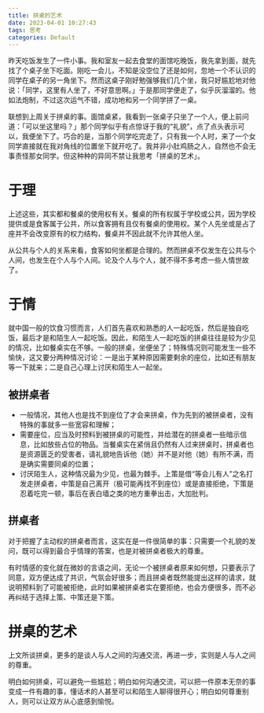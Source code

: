 ```yaml
---
title: 拼桌的艺术
date: 2023-04-01 10:27:43
tags: 思考
categories: Default
---
```

昨天吃饭发生了一件小事。我和室友一起去食堂的面馆吃晚饭，我先拿到面，就先找了个桌子坐下吃面。刚吃一会儿，不知是没空位了还是如何，忽地一个不认识的同学在桌子的另一角坐下。然而这桌子刚好勉强够我们几个坐，我只好尴尬地对他说：「同学，这里有人坐了，不好意思啊。」于是那同学便走了，似乎灰溜溜的。他如法炮制，不过这次运气不错，成功地和另一个同学拼了一桌。

联想到上周关于拼桌的事。面馆桌紧，我看到一张桌子只坐了一个人，便上前问道：「可以坐这里吗？」那个同学似乎有点惊讶于我的“礼貌”，点了点头表示可以，我便坐下了。巧合的是，当那个同学吃完走了，只有我一个人时，来了一个女同学直接就在我对角线的位置坐下就开吃了。我并非小肚鸡肠之人，自然也不会无事责怪那女同学。但这种种的异同不禁让我思考「拼桌的艺术」。

# 于理

上述这些，其实都和餐桌的使用权有关。餐桌的所有权属于学校或公共，因为学校提供或是食客属于公共，所以食客拥有且仅有餐桌的使用权。某个人先坐或是占了座并不会改变原有的权力结构，餐桌并不因此就不允许其他人坐。

从公共与个人的关系来看，食客如何坐都是合理的。然而拼桌不仅发生在公共与个人间，也发生在个人与个人间。论及个人与个人，就不得不多考虑一些人情世故了。

# 于情

就中国一般的饮食习惯而言，人们首先喜欢和熟悉的人一起吃饭，然后是独自吃饭，最后才是和陌生人一起吃饭。因此，和陌生人一起吃饭的拼桌往往是较为少见的情况，比如餐桌实在不够。一般的拼桌，坐便坐了；特殊情况则可能发生一些不愉快，这又要分两种情况讨论：一是出于某种原因需要剩余的座位，比如还有朋友等一下就来；二是自己心理上讨厌和陌生人一起坐。

## 被拼桌者

* 一般情况，其他人也是找不到座位了才会来拼桌，作为先到的被拼桌者，没有特殊的事就多一些宽容和理解；
* 需要座位，应当及时预料到被拼桌的可能性，并给潜在的拼桌者一些暗示信息，比如放些占位的物品。当餐桌实在紧俏且仍然有人过来拼桌时，拼桌者也是资源匮乏的受害者，请礼貌地告诉他（她）并不是对他（她）有所不满，而是确实需要同桌的位置；
* 讨厌陌生人，这种情况最为少见，也最为棘手。上策是借“等会儿有人”之名打发走拼桌者，中策是自己离开（极可能再找不到座位）或是直接拒绝，下策是忍着吃完一顿，事后在表白墙之类的地方重拳出击，大加批判。

## 拼桌者

对于把握了主动权的拼桌者而言，这实在是一件很简单的事：只需要一个礼貌的发问，既可以得到最合乎情理的答案，也是对被拼桌者极大的尊重。

有时情感的变化就在微妙的言语之间，无论一个被拼桌者原来如何想，只要表示了同意，双方便达成了共识，气氛会好很多；而且拼桌者既然能提出这样的请求，就说明预料到了可能被拒绝，此时如果被拼桌者实在要拒绝，也会方便很多，而不必再纠结于选择上策、中策还是下策。

# 拼桌的艺术

上文所谈拼桌，更多的是谈人与人之间的沟通交流，再进一步，实则是人与人之间的尊重。

明白如何拼桌，可以避免一些尴尬；明白如何沟通交流，可以把一件原本无奈的事变成一件有趣的事，懂话术的人甚至可以和陌生人聊得很开心；明白如何尊重别人，则可以让双方从心底感到愉悦。